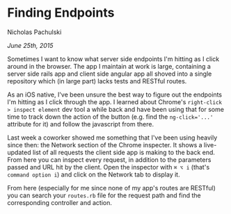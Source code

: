 # Finding Endpoints

Nicholas Pachulski

_June 25th, 2015_

Sometimes I want to know what server side endpoints I'm hitting as I click around in the browser. The app I maintain at work is large, containing a server side rails app and client side angular app all shoved into a single repository which (in large part) lacks tests and RESTful routes.

As an iOS native, I've been unsure the best way to figure out the endpoints I'm hitting as I click through the app. I learned about Chrome's `right-click > inspect element` dev tool a while back and have been using that for some time to track down the action of the button (e.g. find the `ng-click='...'` attribute for it) and follow the javascript from there.

Last week a coworker showed me something that I've been using heavily since
then: the Network section of the Chrome inspecter. It shows a live-updated list
of all requests the client side app is making to the back end. From here you can
inspect every request, in addition to the parameters passed and URL hit by the
client. Open the inspector with `⌘ ⌥ i` (that's `command option i`) and click on
the Network tab to display it.

From here (especially for me since none of my app's routes are RESTful) you can search your `routes.rb` file for the request path and find the corresponding controller and action.
